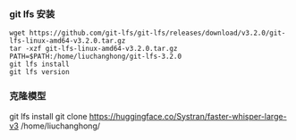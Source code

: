 ### git lfs 安装
```text
wget https://github.com/git-lfs/git-lfs/releases/download/v3.2.0/git-lfs-linux-amd64-v3.2.0.tar.gz
tar -xzf git-lfs-linux-amd64-v3.2.0.tar.gz
PATH=$PATH:/home/liuchanghong/git-lfs-3.2.0
git lfs install
git lfs version
```
###  克隆模型
git lfs install
git clone https://huggingface.co/Systran/faster-whisper-large-v3 /home/liuchanghong/
